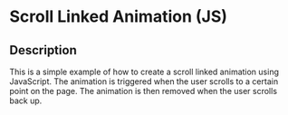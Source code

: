# Scroll Linked Animation (JS)
## Description
This is a simple example of how to create a scroll linked animation using JavaScript. The animation is triggered when the user scrolls to a certain point on the page. The animation is then removed when the user scrolls back up.